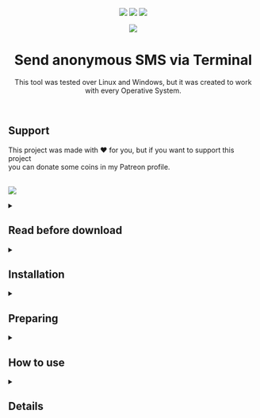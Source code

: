
<p align="center">
<img src="https://camo.githubusercontent.com/460d9e93600497c82515ce338f834a230f570fde783e2cd609b747f2f68c2b5f/68747470733a2f2f696d672e736869656c64732e696f2f62616467652f76657273696f6e2d312e302d6f72616e6765">
  
<img src="https://camo.githubusercontent.com/2bb630e2707a04100cd270fd944d22816241c37b68a5a1629257920c65e17891/68747470733a2f2f696d672e736869656c64732e696f2f62616467652f6c6963656e73652d4d49542d626c7565">

<img src="https://camo.githubusercontent.com/1bab4c20414ff279288207bdf3a4e891389390ed8f7ffe330617182214046795/68747470733a2f2f696d672e736869656c64732e696f2f62616467652f6c616e67756167652d507974686f6e332d79656c6c6f77">

</p>

<p align="center"><img src="https://user-images.githubusercontent.com/104868654/167976018-0f0b60a7-3943-4035-a91a-105c7bb89154.png"></p>

<h1 align="center">Send anonymous SMS via Terminal</h1>
<p align="center">This tool was tested over Linux and Windows, but it was created to work with every Operative System.</p>
<br>
<h2>Support</h2>
<h3">This project was made with ♥ for you, but if you want to support this project<br>you can donate some coins in my Patreon profile.</h3>
<br><br>
<p><a href="https://www.patreon.com/polartech_wh"><img src="https://user-images.githubusercontent.com/104868654/167985820-7f25298b-07d9-4308-a133-13e9f21424ef.png"></a></p>

<details>
<summary><h2>Read before download</h2></summary>
  
I decided to make this script with the paid service because the free SMS is only available in some countries not specified by the provider.
So I decided to do it like this to offer a better experience.

I recommend buying one of the textbelt.com pLANS, there are very affordable and you can send SMS without waiting 24 hours and at any time.

<h3>You have two purchase options:</h3>
  
1. Sign up to buy credits and an api
2. Buy credits and an api without registration. (Recommended)
  
There are packages starting at $3 for 50 SMS that you can use in the US/Canada
or 5 dollars for 30 SMS Worldwide.
  
  <table>
    <tr>
      <th>
<h3>REGIONS AND BASIC PLAN PRICES</h3>
      </th>
    </tr>
    <tr>
      <td>
<table>
   <thead>
      <tr>
         <th>REGION</th>
         <th>QUOTA</th>
         <th>PRICE</th>
      </tr>
   </thead>
   <tbody>
      <tr class="US/CA">
         <td>US/Canada</td>
         <td>50 Texts</td>
         <td>$3 USD</td>
      </tr>
      <tr class="EU">
         <td>Europe</td>
         <td>30 Texts</td>
         <td>$5 USD</td>
      </tr>
      <tr class="ASI/OCE">
         <td>Asia/Oceania</td>
         <td>30 Texts</td>
         <td>$5 USD</td>
      </tr>
       <tr class="ME/AFR">
         <td>MiddleEast/Africa</td>
         <td>25 Texts</td>
         <td>$5 USD</td>
      </tr>
      <tr class="AME">
         <td>Americas</td>
         <td>30 Texts</td>
         <td>$5 USD</td>
      </tr>
         <tr class="WW">
         <td>Worldwide</td>
         <td>30 Texts</td>
         <td>$5 USD</td>
      </tr>
   </tbody>
</table>
              </td>
    </tr>
  </table>
  
  Do you wanna buy any plan?<br>
  https://textbelt.com/purchase/
  
</details>

<details>
<summary><h2>Installation</h2></summary>
  <ul>
    <il>
      <h3>1. Install python3</h3>
      <b>UBUNTU/DEBIAN</b><br>
      <code>sudo apt-get install python3</code><br><br>
      <b>FEDORA</b><br>
      <code>sudo dnf install python3</code><br><br>
      <b>ARCH LINUX (Any Arch based distro. E.g.: Manjaro)</b><br>
      <code>sudo pacman -S python3</code><br><br>
      <b>WINDOWS (winget)</b><br>
      <code> winget install --id 9PJPW5LDXLZ5</code>
    </il>
    <il>
     <h3>2. Clone this git</h3>
      <code>cd [PATH DIR]</code><br>
      <code>git clone https://github.com/p0l4rT/SMS-Sender.git</code><br>
      <code>cd SMS-Sender</code>
    </il>
    <il>
     <h3>3. Install required modules</h3>
      <code>pip install -r requierements.txt</code> or <code>pip3 install -r requierements.txt</code><br>
    </il>
    <il>
     <h3>4. Set permissions</h3>
      <code>sudo chmod +x *</code><br>
    </il>
    <il>
     <h3>5. Reboot your pc</h3>
    </il>
  </ul>
</details>

<details>
<summary><h2>Preparing</h2></summary>
  <ul>
    <il>
    <h3>1. Set your API KEY in credentials.ini</h3><br>
      <p>If you are on windows you can edit the file with notepad. Save it and ready</p>
      <img src="https://user-images.githubusercontent.com/104868654/168010107-9f96696e-817d-4c95-bd53-466b517f5297.png">
      <br><br>
      <p>If you are on linux you can edit it with any text editor, IDE or using:</p>
      <code>sudo nano credentials.ini</code><br><br>
      <img src="https://user-images.githubusercontent.com/104868654/168011572-6cfd37a7-5bfb-483f-95cc-ebfe9841501b.PNG">
    </il>
  </ul>
</details>

<details>
<summary><h2>How to use</h2></summary>
  <ul>
    <il>
      <h3>1. Set the SMS-Sender path</h3>
      <code>cd [SMS-Sender PATH]</code>
    </il>
    <il>
      <h3>2. Run the script</h3>
      <code>python3 sendsms.py</code> or <code>python sendsms.py</code>
    </il>
    <il>
      <h3>3. Select option 2 and enter the number and message.</h3><br>🟡 The number must be written in international format:<br>
      <b>+[COUNTRY CODE][TARGET NUMBER]</b>
    </il>
    <il>
      <h3>4. Ready!, your message was sent... or maybe no. I don't know.</h3>
    </il>
  </ul>
</details>

<details>
<summary><h2>Details</h2></summary>
  <ul>
    <il>
      <h3>0. Generate an API (Only new users)</h3>
    </il>
    <il>
      If you have never bought an SMS plan, you will need a KEY to be able to buy SMS messages.<br>After generating your API KEY, save it very well for future purchases or at the end of your quota, generate a new API KEY.
    </il>
    <il>
      <h3>1. Buy credits</h3>
    </il>
    <il>
      If you already have your own API KEY or have generated one, you need to top up credits.
    </il>
    <il>
      <h3>2. Send message</h3>
    </il>
    <il>
      You can send SMS. The purpose of this tool.
    </il>
    <il>
      <h3>3. Check yout SMS quota</h3>
    </il>
    <il>
      You can check how many SMS are available in your account.
    </il>
    <il>
      <h3>4. Restart sript</h3>
    </il>
    <il>
      The script automatically restarts loading the necessary configuration.
    </il>
    <il>
      <h3>5. Send SMS for free</h3>
    </il>
    <il>
      😏
    </il>
    <il>
      <h3>99. Exit</h3>
    </il>
    <il>
      The script ends.
    </il>
  </ul>
</details>
